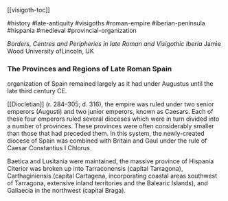[[visigoth-toc]]

#history #late-antiquity #visigoths #roman-empire #iberian-peninsula #hispania #medieval #provincial-organization   

*Borders, Centres and Peripheries in late Roman and Visigothic Iberia*
Jamie Wood University ofLincoln, UK  

### The Provinces and Regions of Late Roman Spain  

organization of Spain remained largely as it had under Augustus until the late third century CE.  

[[Diocletian]] (r. 284–305; d. 316), the empire was ruled under two senior emperors (Augusti) and two junior emperors, known as Caesars. Each of these four emperors ruled several dioceses which were in turn divided into a number of provinces. These provinces were often considerably smaller than those that had preceded them. In this system, the newly-created diocese of Spain was combined with Britain and Gaul under the rule of Caesar Constantius I Chlorus  

Baetica and Lusitania were maintained, the massive province of Hispania Citerior was broken up into Tarraconensis (capital Tarragona), Carthaginiensis (capital Cartagena, incorporating coastal areas southwest of Tarragona, extensive inland territories and the Balearic Islands), and Gallaecia in the northwest (capital Braga).